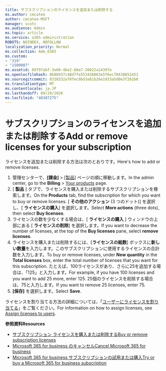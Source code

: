 ```yaml
---
title: サブスクリプションのライセンスを追加または削除する
ms.author: cmcatee
author: cmcatee-MSFT
manager: scotv
ms.audience: Admin
ms.topic: article
ms.service: o365-administration
ROBOTS: NOINDEX, NOFOLLOW
localization_priority: Normal
ms.collection: Adm_O365
ms.custom:
- "319"
- "1500007"
ms.assetid: 69797abf-3e60-4be2-b0a7-26022a14397e
ms.openlocfilehash: 0b86937c48d7fe553436863e5f6ec70438652451
ms.sourcegitcommit: 0338332a70fec9bd1e81b26e1933a5d0e3f261b6
ms.translationtype: MT
ms.contentlocale: ja-JP
ms.lasthandoff: 09/29/2020
ms.locfileid: "48307275"
---
```

# <a name="add-or-remove-licenses-for-your-subscription"></a><span data-ttu-id="5a862-102">サブスクリプションのライセンスを追加または削除する</span><span class="sxs-lookup"><span data-stu-id="5a862-102">Add or remove licenses for your subscription</span></span>

<span data-ttu-id="5a862-103">ライセンスを追加または削除する方法は次のとおりです。</span><span class="sxs-lookup"><span data-stu-id="5a862-103">Here's how to add or remove licenses.</span></span>
  
1. <span data-ttu-id="5a862-104">管理センターで、**[課金]** > [[製品]](https://go.microsoft.com/fwlink/p/?linkid=842054) ページの順に移動します。</span><span class="sxs-lookup"><span data-stu-id="5a862-104">In the admin center, go to the **Billing** > [Your products](https://go.microsoft.com/fwlink/p/?linkid=842054) page.</span></span>
2. <span data-ttu-id="5a862-105">[ **製品** ] タブで、ライセンスを購入または削除するサブスクリプションを検索します。</span><span class="sxs-lookup"><span data-stu-id="5a862-105">On the **Products** tab, find the subscription for which you want to buy or remove licenses.</span></span> <span data-ttu-id="5a862-106">[ **その他のアクション** (3 つのドット)] を選択し、[ **ライセンスの購入**] を選択します。</span><span class="sxs-lookup"><span data-stu-id="5a862-106">Select **More actions** (three dots), then select **Buy licenses**.</span></span>
3. <span data-ttu-id="5a862-107">ライセンスの数を少なくする場合は、[ **ライセンスの購入** ] ウィンドウの上部にある [ **ライセンスの削除**] を選択します。</span><span class="sxs-lookup"><span data-stu-id="5a862-107">If you want to decrease the number of licenses, at the top of the **Buy licenses** pane, select **remove licenses**.</span></span>
4. <span data-ttu-id="5a862-108">ライセンスを購入または削除するには、[**ライセンスの総数**] ボックスに**新しい数量**を入力します。このサブスクリプションに使用するライセンスの合計数を入力します。</span><span class="sxs-lookup"><span data-stu-id="5a862-108">To buy or remove licenses, under **New quantity** in the **Total licenses** box, enter the total number of licenses that you want for this subscription.</span></span> <span data-ttu-id="5a862-109">たとえば、100ライセンスがあり、さらに25を追加する場合は、「125」と入力します。</span><span class="sxs-lookup"><span data-stu-id="5a862-109">For example, if you have 100 licenses and you want to add 25 more, enter 125.</span></span> <span data-ttu-id="5a862-110">25個のライセンスを削除する場合は、75と入力します。</span><span class="sxs-lookup"><span data-stu-id="5a862-110">If you want to remove 25 licenses, enter 75.</span></span>
5. <span data-ttu-id="5a862-111">**[保存]** を選択します。</span><span class="sxs-lookup"><span data-stu-id="5a862-111">Select **Save**.</span></span>

<span data-ttu-id="5a862-112">ライセンスを割り当てる方法の詳細については、「[ユーザーにライセンスを割り当てる](https://docs.microsoft.com/microsoft-365/admin/manage/assign-licenses-to-users)」をご覧ください。</span><span class="sxs-lookup"><span data-stu-id="5a862-112">For information on how to assign licenses, see [Assign licenses to users](https://docs.microsoft.com/microsoft-365/admin/manage/assign-licenses-to-users).</span></span>

<span data-ttu-id="5a862-113">**参照資料**</span><span class="sxs-lookup"><span data-stu-id="5a862-113">**Resources**</span></span>
  
- [<span data-ttu-id="5a862-114">サブスクリプション ライセンスを購入または削除する</span><span class="sxs-lookup"><span data-stu-id="5a862-114">Buy or remove subscription licenses</span></span>](https://docs.microsoft.com/microsoft-365/commerce/licenses/buy-licenses)
- [<span data-ttu-id="5a862-115">Microsoft 365 for business のキャンセル</span><span class="sxs-lookup"><span data-stu-id="5a862-115">Cancel Microsoft 365 for business</span></span>](https://docs.microsoft.com/microsoft-365/commerce/subscriptions/cancel-your-subscription)
- [<span data-ttu-id="5a862-116">Microsoft 365 for business サブスクリプションの試用または購入</span><span class="sxs-lookup"><span data-stu-id="5a862-116">Try or buy a Microsoft 365 for business subscription</span></span>](https://docs.microsoft.com/microsoft-365/commerce/try-or-buy-microsoft-365)